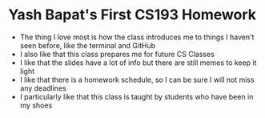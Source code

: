 # Yash Bapat's First CS193 Homework

- The thing I love most is how the class introduces me to things I haven't seen before, like the terminal and GitHub
- I also like that this class prepares me for future CS Classes
- I like that the slides have a lot of info but there are still memes to keep it light
- I like that there is a homework schedule, so I can be sure I will not miss any deadlines
- I particularly like that this class is taught by students who have been in my shoes
